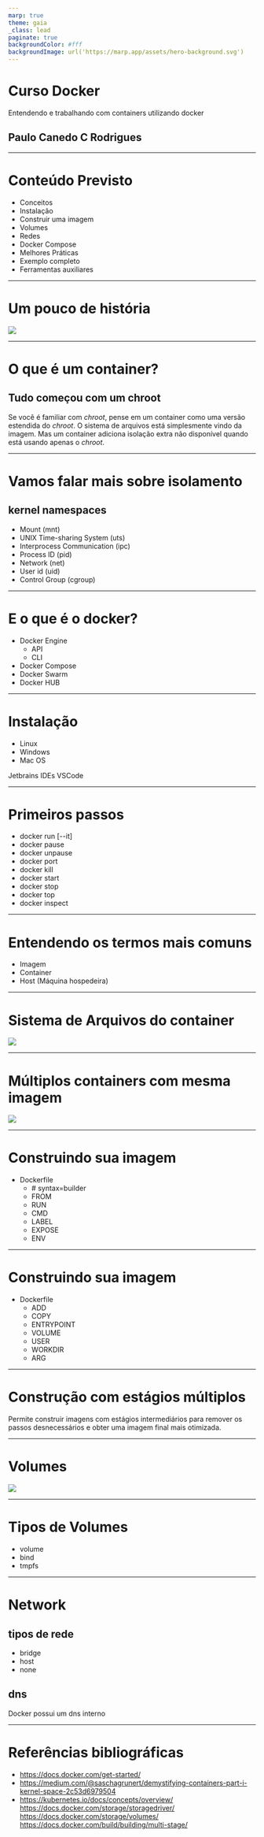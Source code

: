 ```yaml
---
marp: true
theme: gaia
_class: lead
paginate: true
backgroundColor: #fff
backgroundImage: url('https://marp.app/assets/hero-background.svg')
---
```


# **Curso Docker**

Entendendo e trabalhando com containers utilizando docker

## Paulo Canedo C Rodrigues

---

# Conteúdo Previsto

- Conceitos
- Instalação
- Construir uma imagem
- Volumes
- Redes
- Docker Compose
- Melhores Práticas
- Exemplo completo
- Ferramentas auxiliares

---

# Um pouco de história
![](./images/container_evolution.svg)

---

# O que é um container?

## Tudo começou com um chroot

Se você é familiar com _chroot_, pense em um container como uma versão estendida do _chroot_. O sistema de arquivos está simplesmente vindo da imagem. Mas um container adiciona isolação extra não disponível quando está usando apenas o _chroot_.

---

# Vamos falar mais sobre isolamento
## kernel namespaces

- Mount (mnt)
- UNIX Time-sharing System (uts)
- Interprocess Communication (ipc)
- Process ID (pid)
- Network (net)
- User id (uid)
- Control Group (cgroup)

--- 

# E o que é o docker?

- Docker Engine
  - API
  - CLI
- Docker Compose
- Docker Swarm
- Docker HUB

---

# Instalação

- Linux
- Windows
- Mac OS

Jetbrains IDEs VSCode

---

# Primeiros passos

- docker run [--it]
- docker pause
- docker unpause
- docker port
- docker kill
- docker start
- docker stop
- docker top
- docker inspect

---

# Entendendo os termos mais comuns

- Imagem
- Container
- Host (Máquina hospedeira)

---

# Sistema de Arquivos do container

![](./images/container-layers.jpg)

---

# Múltiplos containers com mesma imagem

![](./images/sharing-layers.jpg)

---

# Construindo sua imagem

- Dockerfile
  - \# syntax=builder
  - FROM
  - RUN
  - CMD
  - LABEL
  - EXPOSE
  - ENV
  
---

# Construindo sua imagem

- Dockerfile
  - ADD
  - COPY
  - ENTRYPOINT
  - VOLUME
  - USER
  - WORKDIR
  - ARG

---

# Construção com estágios múltiplos

Permite construir imagens com estágios intermediários para remover os passos desnecessários e obter uma imagem final mais otimizada.

---

# Volumes

![](./images/types-of-mounts-volume.png)

---

# Tipos de Volumes

- volume
- bind
- tmpfs

---

# Network
## tipos de rede
- bridge
- host
- none

## dns
Docker possui um dns interno

---

# Referências bibliográficas

- https://docs.docker.com/get-started/
- https://medium.com/@saschagrunert/demystifying-containers-part-i-kernel-space-2c53d6979504
- https://kubernetes.io/docs/concepts/overview/
https://docs.docker.com/storage/storagedriver/
https://docs.docker.com/storage/volumes/
https://docs.docker.com/build/building/multi-stage/